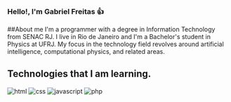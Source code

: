 ### Hello!, I'm Gabriel Freitas 👍

##About me
I'm a programmer with a degree in Information Technology from SENAC RJ. I live in Rio de Janeiro and I'm a Bachelor's student in Physics at UFRJ. My focus in the technology field revolves around artificial intelligence, computational physics, and related areas.

## Technologies that I am learning.

<img align="center" alt="html" src="https://img.shields.io/badge/HTML5-E34F26?style=for-the-badge&logo=html5&logoColor=white" />
<img align="center" alt="css" src="https://img.shields.io/badge/CSS3-1572B6?style=for-the-badge&logo=css3&logoColor=white"/>
<img align="center" alt="javascript" src="https://img.shields.io/badge/JavaScript-323330?style=for-the-badge&logo=javascript&logoColor=F7DF1E"/>
<img align="center" alt="php" src="https://img.shields.io/badge/PHP-777BB4?style=for-the-badge&logo=php&logoColor=white"/>
